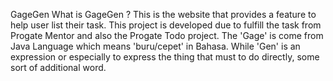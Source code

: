 GageGen
What is GageGen ? 
This is the website that provides a feature to help user list their task. This project is developed due to fulfill the task from Progate Mentor and also the Progate Todo project. The 'Gage' is come from Java Language which means 'buru/cepet' in Bahasa. While 'Gen' is an expression or especially to express the thing that must to do directly, some sort of additional word.  

